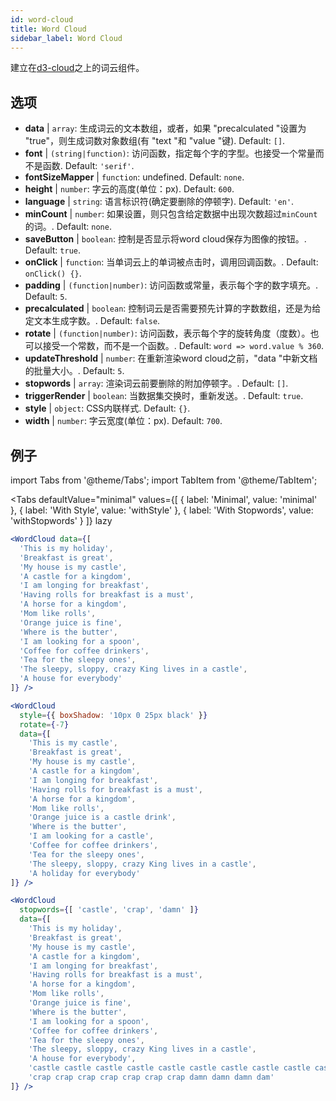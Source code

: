 ```yaml
---
id: word-cloud 
title: Word Cloud
sidebar_label: Word Cloud
---
```


建立在[d3-cloud](https://github.com/jasondavies/d3-cloud)之上的词云组件。

## 选项

* __data__ | `array`: 生成词云的文本数组，或者，如果 "precalculated "设置为 "true"，则生成词数对象数组(有 "text "和 "value "键). Default: `[]`.
* __font__ | `(string|function)`: 访问函数，指定每个字的字型。也接受一个常量而不是函数. Default: `'serif'`.
* __fontSizeMapper__ | `function`: undefined. Default: `none`.
* __height__ | `number`: 字云的高度(单位：px). Default: `600`.
* __language__ | `string`: 语言标识符(确定要删除的停顿字). Default: `'en'`.
* __minCount__ | `number`: 如果设置，则只包含给定数据中出现次数超过`minCount`的词。. Default: `none`.
* __saveButton__ | `boolean`: 控制是否显示将word cloud保存为图像的按钮。. Default: `true`.
* __onClick__ | `function`: 当单词云上的单词被点击时，调用回调函数。. Default: `onClick() {}`.
* __padding__ | `(function|number)`: 访问函数或常量，表示每个字的数字填充。. Default: `5`.
* __precalculated__ | `boolean`: 控制词云是否需要预先计算的字数数组，还是为给定文本生成字数。. Default: `false`.
* __rotate__ | `(function|number)`: 访问函数，表示每个字的旋转角度（度数）。也可以接受一个常数，而不是一个函数。. Default: `word => word.value % 360`.
* __updateThreshold__ | `number`: 在重新渲染word cloud之前，"data "中新文档的批量大小。. Default: `5`.
* __stopwords__ | `array`: 渲染词云前要删除的附加停顿字。. Default: `[]`.
* __triggerRender__ | `boolean`: 当数据集交换时，重新发送。. Default: `true`.
* __style__ | `object`: CSS内联样式. Default: `{}`.
* __width__ | `number`: 字云宽度(单位：px). Default: `700`.


## 例子

import Tabs from '@theme/Tabs';
import TabItem from '@theme/TabItem';

<Tabs
    defaultValue="minimal"
    values={[
        { label: 'Minimal', value: 'minimal' },
        { label: 'With Style', value: 'withStyle' },
        { label: 'With Stopwords', value: 'withStopwords' }
    ]}
    lazy
>

<TabItem value="minimal">

```jsx live
<WordCloud data={[
  'This is my holiday', 
  'Breakfast is great', 
  'My house is my castle', 
  'A castle for a kingdom', 
  'I am longing for breakfast',
  'Having rolls for breakfast is a must',
  'A horse for a kingdom',
  'Mom like rolls',
  'Orange juice is fine',
  'Where is the butter',
  'I am looking for a spoon',
  'Coffee for coffee drinkers',
  'Tea for the sleepy ones',
  'The sleepy, sloppy, crazy King lives in a castle',
  'A house for everybody'
]} />
```
</TabItem>

<TabItem value="withStyle">

```jsx live
<WordCloud 
  style={{ boxShadow: '10px 0 25px black' }}
  rotate={-7}
  data={[
    'This is my castle', 
    'Breakfast is great', 
    'My house is my castle', 
    'A castle for a kingdom', 
    'I am longing for breakfast',
    'Having rolls for breakfast is a must',
    'A horse for a kingdom',
    'Mom like rolls',
    'Orange juice is a castle drink',
    'Where is the butter',
    'I am looking for a castle',
    'Coffee for coffee drinkers',
    'Tea for the sleepy ones',
    'The sleepy, sloppy, crazy King lives in a castle',
    'A holiday for everybody'
]} />
```
</TabItem>

<TabItem value="withStopwords">

```jsx live
<WordCloud 
  stopwords={[ 'castle', 'crap', 'damn' ]}
  data={[
    'This is my holiday', 
    'Breakfast is great', 
    'My house is my castle', 
    'A castle for a kingdom', 
    'I am longing for breakfast',
    'Having rolls for breakfast is a must',
    'A horse for a kingdom',
    'Mom like rolls',
    'Orange juice is fine',
    'Where is the butter',
    'I am looking for a spoon',
    'Coffee for coffee drinkers',
    'Tea for the sleepy ones',
    'The sleepy, sloppy, crazy King lives in a castle',
    'A house for everybody',
    'castle castle castle castle castle castle castle castle castle castle',
    'crap crap crap crap crap crap crap damn damn damn dam'
]} />
```

</TabItem>

</Tabs>
